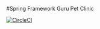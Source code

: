 #Spring Framework Guru Pet Clinic

[![CircleCI](https://circleci.com/gh/springframeworkHamza/sfg-pet-clinic-final-version.svg?style=svg)](https://circleci.com/gh/springframeworkHamza/sfg-pet-clinic-final-version)
